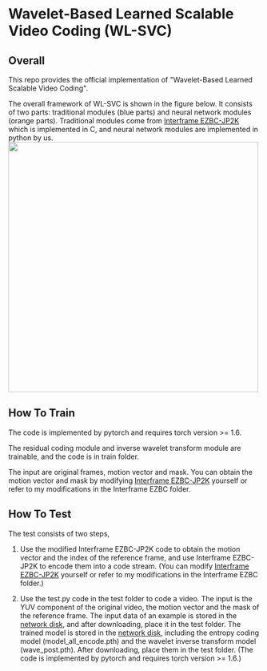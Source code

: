 # Wavelet-Based Learned Scalable Video Coding (WL-SVC)
## Overall
This repo provides the official implementation of "Wavelet-Based Learned Scalable Video Coding".

The overall framework of WL-SVC is shown in the figure below. It consists of two parts: traditional modules (blue parts) and neural network modules (orange parts). Traditional modules come from [Interframe EZBC-JP2K](https://ecse.rpi.edu/interframevideocoding/) which is implemented in C, and neural network modules are implemented in python by us.
<img src="https://user-images.githubusercontent.com/48936648/150902487-f2288ab0-0a8d-4cb9-90b9-8b918dd59854.png" width="500px">

## How To Train
The code is implemented by pytorch and requires torch version >= 1.6.  

The residual coding module and inverse wavelet transform module are trainable, and the code is in train folder.

The input are original frames, motion vector and mask. You can obtain the motion vector and mask by modifying [Interframe EZBC-JP2K](https://ecse.rpi.edu/interframevideocoding/) yourself or refer to my modifications in the Interframe EZBC folder.

## How To Test
The test consists of two steps,
1. Use the modified Interframe EZBC-JP2K code to obtain the motion vector and the index of the reference frame, and use Interframe EZBC-JP2K to encode them into a code stream. (You can modify [Interframe EZBC-JP2K](https://ecse.rpi.edu/interframevideocoding/) yourself or refer to my modifications in the Interframe EZBC folder.)

2. Use the test.py code in the test folder to code a video. The input is the YUV component of the original video, the motion vector and the mask of the reference frame. The input data of an example is stored in the [network disk](https://drive.google.com/drive/folders/1wVlfJ1tH1UdyttPOwYA2lURqYHJm5hQK?usp=share_link), and after downloading, place it in the test folder. The trained model is stored in the [network disk](https://drive.google.com/drive/folders/1cGloGAZZtUtqbWPC5-SZBsm8tD9RUm1U?usp=sharing), including the entropy coding model (model_all_encode.pth) and the wavelet inverse transform model (wave_post.pth). After downloading, place them in the test folder. (The code is implemented by pytorch and requires torch version >= 1.6.)
